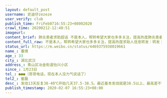 ```yaml
---
layout: default_post
username: 史迪仔zezeze
user_verify: club
publish_time: FriFeb0716:55:23+08002020
crawl_time: 20200212-12:40:51
imageurl: 
content_brief: 肺炎患者求助超话 不是本人，帮转希望大家也多多关注，提高热度肺炎患者求助超话 求助人信息转发：转发：求助人【姓名】董倩【年龄】33【所在城市】湖北武汉【所在小区、社区】青山区冶金街道怡兴小区【患病时间】1月23日【联系方式】●●●（哥哥电话，现在本 ...全文
content_full_raw: 不是本人，帮转希望大家也多多关注，提高热度求助人信息转发：转发：求助人【姓名】董倩【年龄】33【所在城市】湖北武汉【所在小区、社区】青山区冶金街道怡兴小区【患病时间】1月23日【联系方式】●●●（哥哥电话，现在本人没力气说话了）【其他紧急联系人】崔磊【病情描述】发烧：13天反复38-40℃开始几天37.5-38.5。最近基本发烧就是38.5以上，最高差不多40。CT结果：左肺严重感染，右肺中度感染核酸检测：已做三天，未出结果目前症状：进食困难，勉强吃点就马上吐了。呼吸困难，喘厉害。本身有心脏疾病，再这样下去真的熬不住了。#湖北副省长回应武汉市民网络求助##武汉加油##抗击新型肺炎我们在行动##新型肺炎求助通道开启##抗击肺炎求助#
status_url: https://m.weibo.cn/status/4469375938019661
name_: 董倩
age_: 33
city_: 湖北武汉
address_: 青山区冶金街道怡兴小区
since_: 1月23日
tel_: ●●●（哥哥电话，现在本人没力气说话了）
tel2_: 崔磊
desc_: 发烧13天反复38-40℃开始几天37.5-38.5。最近基本发烧就是38.5以上，最高差不多40。CT结果左肺严重感染，右肺中度感染核酸检测已做三天，未出结果目前症状进食困难，勉强吃点就马上吐了。呼吸困难，喘厉害。本身有心脏疾病，再这样下去真的熬不住了。#湖北副省长回应武汉市民网络求助##武汉加油##抗击新型肺炎我们在行动##新型肺炎求助通道开启##抗击肺炎求助#
publish_timestamp: 2020-02-07 16:55:23+08:00
---
```

